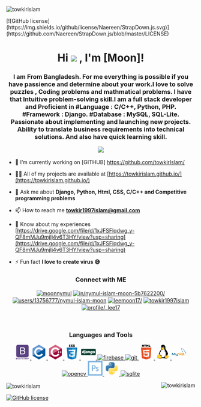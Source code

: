 <p align="left"> <img src="https://komarev.com/ghpvc/?username=towkirislam&label=Profile%20views&color=0e75b6&style=flat" alt="towkirislam" /> </p>
[![GitHub license](https://img.shields.io/github/license/Naereen/StrapDown.js.svg)](https://github.com/Naereen/StrapDown.js/blob/master/LICENSE)


<h1 align="center">Hi <img src="https://media.giphy.com/media/hvRJCLFzcasrR4ia7z/giphy.gif" width="30px"> , I'm [Moon]!</h1>
<h3 align="center">I am From Bangladesh. For me everything is possible if you have passience and determine about your work.I love to solve puzzles , Coding problems and mathmatical problems. I have that Intuitive problem-solving skill.I am a full stack developer and Proficient in #Language : C/C++, Python, PHP. #Framework : Django. #Database : MySQL, SQL-Lite. Passionate about implementing and launching new projects. Ability to translate business requirements into technical solutions. And also have quick learning skill.</h3>

<p align="center"> <img src="https://github-readme-stats.vercel.app/api?username=towkirIslam&show_icons=true&count_private=true&theme=chartreuse-dark" />



- 🔭 I’m currently working on [GITHUB] https://github.com/towkirIslam/ 

- 👨‍💻 All of my projects are available at [https://towkirislam.github.io/](https://towkirislam.github.io/)

- 💬 Ask me about **Django, Python, Html, CSS, C/C++ and Competitive programming problems**

- 📫 How to reach me **towkir1997islam@gmail.com**

- 📄 Know about my experiences [https://drive.google.com/file/d/1xJFSFlqdwg_y-QF8mMJu9mjIj4v6T3HY/view?usp=sharing](https://drive.google.com/file/d/1xJFSFlqdwg_y-QF8mMJu9mjIj4v6T3HY/view?usp=sharing)

- ⚡ Fun fact **I love to create virus 😅**

<h3 align="center">Connect with ME</h3>
<p align="center">
<a href="https://twitter.com/moonnymul" target="blank"><img align="center" src="https://raw.githubusercontent.com/rahuldkjain/github-profile-readme-generator/master/src/images/icons/Social/twitter.svg" alt="moonnymul" height="30" width="40" /></a>
<a href="https://linkedin.com/in/in/nymul-islam-moon-5b7622200/" target="blank"><img align="center" src="https://raw.githubusercontent.com/rahuldkjain/github-profile-readme-generator/master/src/images/icons/Social/linked-in-alt.svg" alt="in/nymul-islam-moon-5b7622200/" height="30" width="40" /></a>
<a href="https://stackoverflow.com/users/users/13756777/nymul-islam-moon" target="blank"><img align="center" src="https://raw.githubusercontent.com/rahuldkjain/github-profile-readme-generator/master/src/images/icons/Social/stack-overflow.svg" alt="users/13756777/nymul-islam-moon" height="30" width="40" /></a>
<a href="https://fb.com/leemoon17/" target="blank"><img align="center" src="https://raw.githubusercontent.com/rahuldkjain/github-profile-readme-generator/master/src/images/icons/Social/facebook.svg" alt="leemoon17/" height="30" width="40" /></a>
<a href="https://www.hackerrank.com/towkir1997islam" target="blank"><img align="center" src="https://raw.githubusercontent.com/rahuldkjain/github-profile-readme-generator/master/src/images/icons/Social/hackerrank.svg" alt="towkir1997islam" height="30" width="40" /></a>
<a href="https://codeforces.com/profile/_lee17" target="blank"><img align="center" src="https://cdn.jsdelivr.net/npm/simple-icons@3.0.1/icons/codeforces.svg" alt="profile/_lee17" height="30" width="40" /></a>
</p>
<br>
<h3 align="center">Languages and Tools</h3>
<p align="center"> <a href="https://getbootstrap.com" target="_blank"> <img src="https://raw.githubusercontent.com/devicons/devicon/master/icons/bootstrap/bootstrap-plain-wordmark.svg" alt="bootstrap" width="40" height="40"/> </a> <a href="https://www.cprogramming.com/" target="_blank"> <img src="https://raw.githubusercontent.com/devicons/devicon/master/icons/c/c-original.svg" alt="c" width="40" height="40"/> </a> <a href="https://www.w3schools.com/cpp/" target="_blank"> <img src="https://raw.githubusercontent.com/devicons/devicon/master/icons/cplusplus/cplusplus-original.svg" alt="cplusplus" width="40" height="40"/> </a> <a href="https://www.w3schools.com/css/" target="_blank"> <img src="https://raw.githubusercontent.com/devicons/devicon/master/icons/css3/css3-original-wordmark.svg" alt="css3" width="40" height="40"/> </a> <a href="https://www.djangoproject.com/" target="_blank"> <img src="https://raw.githubusercontent.com/devicons/devicon/master/icons/django/django-original.svg" alt="django" width="40" height="40"/> </a> <a href="https://firebase.google.com/" target="_blank"> <img src="https://www.vectorlogo.zone/logos/firebase/firebase-icon.svg" alt="firebase" width="40" height="40"/> </a> <a href="https://git-scm.com/" target="_blank"> <img src="https://www.vectorlogo.zone/logos/git-scm/git-scm-icon.svg" alt="git" width="40" height="40"/> </a> <a href="https://www.w3.org/html/" target="_blank"> <img src="https://raw.githubusercontent.com/devicons/devicon/master/icons/html5/html5-original-wordmark.svg" alt="html5" width="40" height="40"/> </a> <a href="https://www.linux.org/" target="_blank"> <img src="https://raw.githubusercontent.com/devicons/devicon/master/icons/linux/linux-original.svg" alt="linux" width="40" height="40"/> </a> <a href="https://www.mysql.com/" target="_blank"> <img src="https://raw.githubusercontent.com/devicons/devicon/master/icons/mysql/mysql-original-wordmark.svg" alt="mysql" width="40" height="40"/> </a> <a href="https://opencv.org/" target="_blank"> <img src="https://www.vectorlogo.zone/logos/opencv/opencv-icon.svg" alt="opencv" width="40" height="40"/> </a> <a href="https://www.photoshop.com/en" target="_blank"> <img src="https://raw.githubusercontent.com/devicons/devicon/master/icons/photoshop/photoshop-line.svg" alt="photoshop" width="40" height="40"/> </a> <a href="https://www.python.org" target="_blank"> <img src="https://raw.githubusercontent.com/devicons/devicon/master/icons/python/python-original.svg" alt="python" width="40" height="40"/> </a> <a href="https://www.sqlite.org/" target="_blank"> <img src="https://www.vectorlogo.zone/logos/sqlite/sqlite-icon.svg" alt="sqlite" width="40" height="40"/> </a> </p>


<p><img align="right" src="https://github-readme-stats.vercel.app/api/top-langs?username=towkirislam&theme=chartreuse-dark&show_icons=true&locale=en&layout=compact" alt="towkirislam" /></p>


<p><img align="center" src="https://github-readme-streak-stats.herokuapp.com/?user=towkirislam&theme=chartreuse-dark&show_icons=true" alt="towkirislam" /></p>


[![GitHub license](https://img.shields.io/github/license/Naereen/StrapDown.js.svg)](https://github.com/Naereen/StrapDown.js/blob/master/LICENSE)
